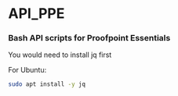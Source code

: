 # API_PPE
### Bash API scripts for Proofpoint Essentials

You would need to install jq first

For Ubuntu: 
```bash
sudo apt install -y jq
```
